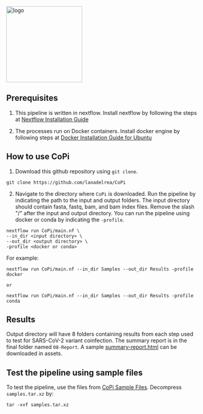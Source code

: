 <img src="https://github.com/lanadelrea/CoPi/blob/main/assets/CoPi_logo.png" alt="logo" width="200"/>

## Prerequisites
1) This pipeline is written in nextflow. Install nextflow by following the steps at [Nextflow Installation Guide](https://www.nextflow.io/docs/latest/getstarted.html#installation)

2) The processes run on Docker containers. Install docker engine by following steps at [Docker Installation Guide for Ubuntu](https://docs.docker.com/engine/install/ubuntu/)

## How to use CoPi
1) Download this github repository using `git clone`.
```
git clone https://github.com/lanadelrea/CoPi
```

2) Navigate to the directory where `CoPi` is downloaded. Run the pipeline by indicating the path to the input and output folders. The input directory should contain fasta, fastq, bam, and bam index files. Remove the slash "/" after the input and output directory. You can run the pipeline using docker or conda by indicating the `-profile`. 

```
nextflow run CoPi/main.nf \
--in_dir <input directory> \
--out_dir <output directory> \
-profile <docker or conda>
```

For example:
```
nextflow run CoPi/main.nf --in_dir Samples --out_dir Results -profile docker

or 

nextflow run CoPi/main.nf --in_dir Samples --out_dir Results -profile conda
```

## Results
Output directory will have 8 folders containing results from each step used to test for SARS-CoV-2 variant coinfection. The summary report is in the final folder named `08-Report`. A sample [summary-report.html](https://github.com/lanadelrea/CoPi/blob/main/assets/summary-report.html) can be downloaded in assets. 

## Test the pipeline using sample files
To test the pipeline, use the files from [CoPi Sample Files](https://tinyurl.com/CoPi-Samples). Decompress `samples.tar.xz` by:
```
tar -xvf samples.tar.xz
```
